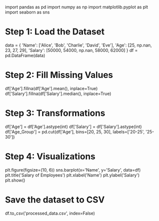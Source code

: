 import pandas as pd
import numpy as np
import matplotlib.pyplot as plt
import seaborn as sns

# Step 1: Load the Dataset
data = {
    'Name': ['Alice', 'Bob', 'Charlie', 'David', 'Eve'],
    'Age': [25, np.nan, 23, 27, 29],
    'Salary': [50000, 54000, np.nan, 58000, 62000]
}
df = pd.DataFrame(data)

# Step 2: Fill Missing Values
df['Age'].fillna(df['Age'].mean(), inplace=True)
df['Salary'].fillna(df['Salary'].median(), inplace=True)

# Step 3: Transformations
df['Age'] = df['Age'].astype(int)
df['Salary'] = df['Salary'].astype(int)
df['Age_Group'] = pd.cut(df['Age'], bins=[20, 25, 30], labels=['20-25', '25-30'])

# Step 4: Visualizations
plt.figure(figsize=(10, 6))
sns.barplot(x='Name', y='Salary', data=df)
plt.title('Salary of Employees')
plt.xlabel('Name')
plt.ylabel('Salary')
plt.show()

# Save the dataset to CSV
df.to_csv('processed_data.csv', index=False)
